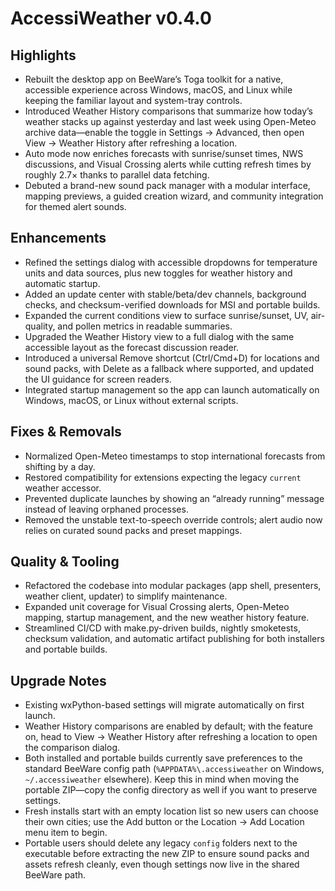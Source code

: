 # AccessiWeather v0.4.0

## Highlights
- Rebuilt the desktop app on BeeWare’s Toga toolkit for a native, accessible experience across Windows, macOS, and Linux while keeping the familiar layout and system-tray controls.
- Introduced Weather History comparisons that summarize how today’s weather stacks up against yesterday and last week using Open-Meteo archive data—enable the toggle in Settings → Advanced, then open View → Weather History after refreshing a location.
- Auto mode now enriches forecasts with sunrise/sunset times, NWS discussions, and Visual Crossing alerts while cutting refresh times by roughly 2.7× thanks to parallel data fetching.
- Debuted a brand-new sound pack manager with a modular interface, mapping previews, a guided creation wizard, and community integration for themed alert sounds.

## Enhancements
- Refined the settings dialog with accessible dropdowns for temperature units and data sources, plus new toggles for weather history and automatic startup.
- Added an update center with stable/beta/dev channels, background checks, and checksum-verified downloads for MSI and portable builds.
- Expanded the current conditions view to surface sunrise/sunset, UV, air-quality, and pollen metrics in readable summaries.
- Upgraded the Weather History view to a full dialog with the same accessible layout as the forecast discussion reader.
- Introduced a universal Remove shortcut (Ctrl/Cmd+D) for locations and sound packs, with Delete as a fallback where supported, and updated the UI guidance for screen readers.
- Integrated startup management so the app can launch automatically on Windows, macOS, or Linux without external scripts.

## Fixes & Removals
- Normalized Open-Meteo timestamps to stop international forecasts from shifting by a day.
- Restored compatibility for extensions expecting the legacy `current` weather accessor.
- Prevented duplicate launches by showing an “already running” message instead of leaving orphaned processes.
- Removed the unstable text-to-speech override controls; alert audio now relies on curated sound packs and preset mappings.

## Quality & Tooling
- Refactored the codebase into modular packages (app shell, presenters, weather client, updater) to simplify maintenance.
- Expanded unit coverage for Visual Crossing alerts, Open-Meteo mapping, startup management, and the new weather history feature.
- Streamlined CI/CD with make.py-driven builds, nightly smoketests, checksum validation, and automatic artifact publishing for both installers and portable builds.

## Upgrade Notes
- Existing wxPython-based settings will migrate automatically on first launch.
- Weather History comparisons are enabled by default; with the feature on, head to View → Weather History after refreshing a location to open the comparison dialog.
- Both installed and portable builds currently save preferences to the standard BeeWare config path (`%APPDATA%\.accessiweather` on Windows, `~/.accessiweather` elsewhere). Keep this in mind when moving the portable ZIP—copy the config directory as well if you want to preserve settings.
- Fresh installs start with an empty location list so new users can choose their own cities; use the Add button or the Location → Add Location menu item to begin.
- Portable users should delete any legacy `config` folders next to the executable before extracting the new ZIP to ensure sound packs and assets refresh cleanly, even though settings now live in the shared BeeWare path.
